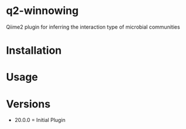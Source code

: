 # q2-winnowing
Qiime2 plugin for inferring the interaction type of microbial communities
# Installation
# Usage
# Versions
 - 20.0.0 = Initial Plugin
